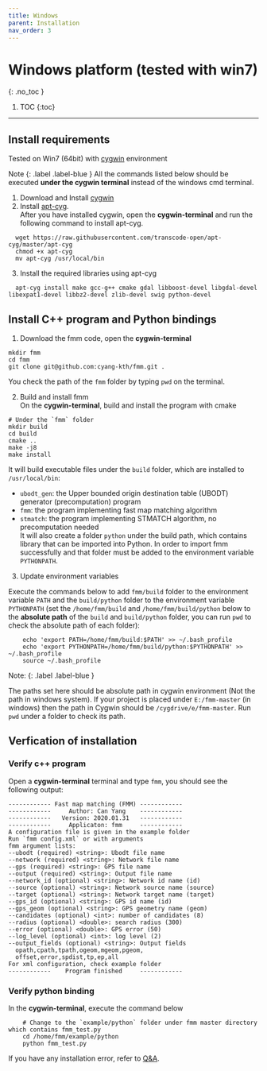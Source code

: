 ```yaml
---
title: Windows
parent: Installation
nav_order: 3
---
```


# Windows platform (tested with win7)
{: .no_toc }

1. TOC
{:toc}
---

## Install requirements

Tested on Win7 (64bit) with [cygwin](https://www.cygwin.com/) environment

Note
{: .label .label-blue }
All the commands listed below should be executed **under the cygwin terminal** instead of
the windows cmd terminal.

1. Download and Install [cygwin](https://www.cygwin.com/)  
2. Install [apt-cyg](https://github.com/transcode-open/apt-cyg).  
After you have installed cygwin, open the **cygwin-terminal** and run the following command to install apt-cyg.  
```
  wget https://raw.githubusercontent.com/transcode-open/apt-cyg/master/apt-cyg
  chmod +x apt-cyg
  mv apt-cyg /usr/local/bin
```  
3. Install the required libraries using apt-cyg  
```
  apt-cyg install make gcc-g++ cmake gdal libboost-devel libgdal-devel libexpat1-devel libbz2-devel zlib-devel swig python-devel
```  

## Install C++ program and Python bindings

1. Download the fmm code, open the **cygwin-terminal**  
```
mkdir fmm
cd fmm
git clone git@github.com:cyang-kth/fmm.git .
```  
You check the path of the `fmm` folder by typing `pwd` on the terminal.

2. Build and install fmm  
On the **cygwin-terminal**, build and install the program with cmake  
```
# Under the `fmm` folder
mkdir build
cd build
cmake ..
make -j8
make install
```  
It will build executable files under the `build` folder, which are installed to `/usr/local/bin`:
- `ubodt_gen`: the Upper bounded origin destination table (UBODT) generator (precomputation) program
- `fmm`: the program implementing fast map matching algorithm
- `stmatch`: the program implementing STMATCH algorithm, no precomputation needed  
It will also create a folder `python` under the build path, which contains library that can
be imported into Python. In order to import fmm successfully and that folder must be added to the environment variable `PYTHONPATH`.  
3. Update environment variables  

Execute the commands below to add `fmm/build` folder to the environment variable `PATH` and the `build/python` folder to the environment variable `PYTHONPATH` (set the `/home/fmm/build` and `/home/fmm/build/python` below to the **absolute path** of the `build` and `build/python` folder, you can run `pwd` to check the absolute path of each folder):
```
    echo 'export PATH=/home/fmm/build:$PATH' >> ~/.bash_profile
    echo 'export PYTHONPATH=/home/fmm/build/python:$PYTHONPATH' >> ~/.bash_profile
    source ~/.bash_profile
```

Note:
{: .label .label-blue }

The paths set here should be absolute path in cygwin environment (Not the path in windows system). If your project is placed under `E:/fmm-master` (in windows) then the path in Cygwin should be `/cygdrive/e/fmm-master`. Run `pwd` under a folder to check its path.



## Verfication of installation

### Verify c++ program  
Open a **cygwin-terminal** terminal and type `fmm`, you should see the following output:
```
------------ Fast map matching (FMM) ------------
------------     Author: Can Yang    ------------
------------   Version: 2020.01.31   ------------
------------     Applicaton: fmm     ------------
A configuration file is given in the example folder
Run `fmm config.xml` or with arguments
fmm argument lists:
--ubodt (required) <string>: Ubodt file name
--network (required) <string>: Network file name
--gps (required) <string>: GPS file name
--output (required) <string>: Output file name
--network_id (optional) <string>: Network id name (id)
--source (optional) <string>: Network source name (source)
--target (optional) <string>: Network target name (target)
--gps_id (optional) <string>: GPS id name (id)
--gps_geom (optional) <string>: GPS geometry name (geom)
--candidates (optional) <int>: number of candidates (8)
--radius (optional) <double>: search radius (300)
--error (optional) <double>: GPS error (50)
--log_level (optional) <int>: log level (2)
--output_fields (optional) <string>: Output fields
  opath,cpath,tpath,ogeom,mgeom,pgeom,
  offset,error,spdist,tp,ep,all
For xml configuration, check example folder
------------    Program finished     ------------
```  
### Verify python binding  
In the **cygwin-terminal**, execute the command below
```
    # Change to the `example/python` folder under fmm master directory which contains fmm_test.py
    cd /home/fmm/example/python
    python fmm_test.py
```

If you have any installation error, refer to [Q&A](/docs/installation/qa).
